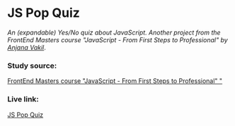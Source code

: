 # JS Pop Quiz
_An (expandable) Yes/No quiz about JavaScript. Another project from the FrontEnd Masters course "JavaScript -  From First Steps to Professional" by [Anjana Vakil](https://frontendmasters.com/teachers/anjana-vakil/)_.

### Study source: 
[FrontEnd Masters course "JavaScript -  From First Steps to Professional"
"](https://frontendmasters.com/courses/javascript-first-steps/)

### Live link: 
[JS Pop Quiz](https://nikolai-chernolutskii.github.io/js-projects/js_pop_quiz/)